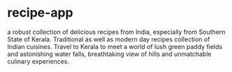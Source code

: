 # recipe-app
a robust collection of delicious recipes from India, especially from Southern State of Kerala.  Traditional as well as modern day recipes collection of Indian cuisines. Travel to Kerala to meet a world of lush green paddy fields and astonishing water falls, breathtaking view of hills and unmatchable culinary experiences. 
